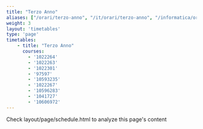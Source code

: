 ```yaml
---
title: "Terzo Anno"
aliases: ["/orari/terzo-anno", "/it/orari/terzo-anno", "/informatica/orari/terzo-anno"]
weight: 3
layout: 'timetables'
type: 'page'
timetables:
    - title: "Terzo Anno"
      courses:
        - '1022264'
        - '1022263'
        - '1022301'
        - '97597'
        - '10593235'
        - '1022267'
        - '10596283'
        - '1041727'
        - '10606972'
---
```


Check layout/page/schedule.html to analyze this page's content
